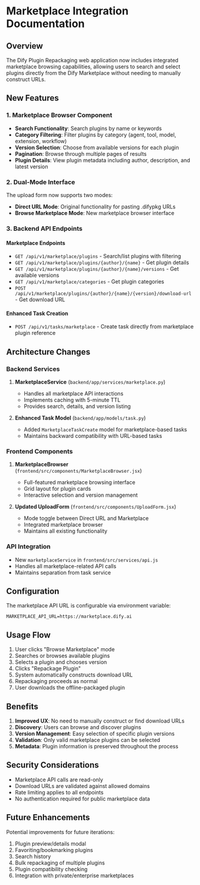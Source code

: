 # Marketplace Integration Documentation

## Overview

The Dify Plugin Repackaging web application now includes integrated marketplace browsing capabilities, allowing users to search and select plugins directly from the Dify Marketplace without needing to manually construct URLs.

## New Features

### 1. Marketplace Browser Component
- **Search Functionality**: Search plugins by name or keywords
- **Category Filtering**: Filter plugins by category (agent, tool, model, extension, workflow)
- **Version Selection**: Choose from available versions for each plugin
- **Pagination**: Browse through multiple pages of results
- **Plugin Details**: View plugin metadata including author, description, and latest version

### 2. Dual-Mode Interface
The upload form now supports two modes:
- **Direct URL Mode**: Original functionality for pasting .difypkg URLs
- **Browse Marketplace Mode**: New marketplace browser interface

### 3. Backend API Endpoints

#### Marketplace Endpoints
- `GET /api/v1/marketplace/plugins` - Search/list plugins with filtering
- `GET /api/v1/marketplace/plugins/{author}/{name}` - Get plugin details
- `GET /api/v1/marketplace/plugins/{author}/{name}/versions` - Get available versions
- `GET /api/v1/marketplace/categories` - Get plugin categories
- `POST /api/v1/marketplace/plugins/{author}/{name}/{version}/download-url` - Get download URL

#### Enhanced Task Creation
- `POST /api/v1/tasks/marketplace` - Create task directly from marketplace plugin reference

## Architecture Changes

### Backend Services
1. **MarketplaceService** (`backend/app/services/marketplace.py`)
   - Handles all marketplace API interactions
   - Implements caching with 5-minute TTL
   - Provides search, details, and version listing

2. **Enhanced Task Model** (`backend/app/models/task.py`)
   - Added `MarketplaceTaskCreate` model for marketplace-based tasks
   - Maintains backward compatibility with URL-based tasks

### Frontend Components
1. **MarketplaceBrowser** (`frontend/src/components/MarketplaceBrowser.jsx`)
   - Full-featured marketplace browsing interface
   - Grid layout for plugin cards
   - Interactive selection and version management

2. **Updated UploadForm** (`frontend/src/components/UploadForm.jsx`)
   - Mode toggle between Direct URL and Marketplace
   - Integrated marketplace browser
   - Maintains all existing functionality

### API Integration
- New `marketplaceService` in `frontend/src/services/api.js`
- Handles all marketplace-related API calls
- Maintains separation from task service

## Configuration

The marketplace API URL is configurable via environment variable:
```env
MARKETPLACE_API_URL=https://marketplace.dify.ai
```

## Usage Flow

1. User clicks "Browse Marketplace" mode
2. Searches or browses available plugins
3. Selects a plugin and chooses version
4. Clicks "Repackage Plugin" 
5. System automatically constructs download URL
6. Repackaging proceeds as normal
7. User downloads the offline-packaged plugin

## Benefits

1. **Improved UX**: No need to manually construct or find download URLs
2. **Discovery**: Users can browse and discover plugins
3. **Version Management**: Easy selection of specific plugin versions
4. **Validation**: Only valid marketplace plugins can be selected
5. **Metadata**: Plugin information is preserved throughout the process

## Security Considerations

- Marketplace API calls are read-only
- Download URLs are validated against allowed domains
- Rate limiting applies to all endpoints
- No authentication required for public marketplace data

## Future Enhancements

Potential improvements for future iterations:
1. Plugin preview/details modal
2. Favoriting/bookmarking plugins
3. Search history
4. Bulk repackaging of multiple plugins
5. Plugin compatibility checking
6. Integration with private/enterprise marketplaces